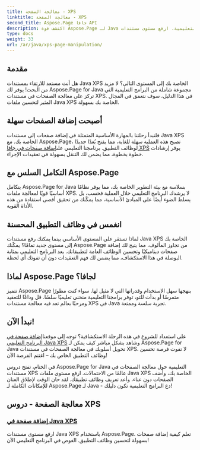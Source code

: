 ```yaml
---
title: معالجة الصفحة - XPS
linktitle: معالجة الصفحة - XPS
second_title: Aspose.Page جافا API
description: اكتشف قوة Aspose.Page لـ Java من خلال برامجنا التعليمية. ارفع مستوى مستندات Java XPS الخاصة بك عن طريق إضافة صفحات بسهولة لتحسين وظائف التطبيق.
type: docs
weight: 33
url: /ar/java/xps-page-manipulation/
---
```


## مقدمة

هل أنت مستعد للارتقاء بمستندات Java XPS الخاصة بك إلى المستوى التالي؟ لا مزيد من البحث! يوفر لك Aspose.Page for Java مجموعة شاملة من البرامج التعليمية التي تركز على معالجة الصفحات في مستندات XPS. في هذا الدليل، سوف نتعمق في المجال المثير لتحسين ملفات Java XPS الخاصة بك بسهولة.

## أصبحت إضافة الصفحات سهلة

 فلنبدأ رحلتنا بالمهارة الأساسية المتمثلة في إضافة صفحات إلى مستندات Java XPS الخاصة بك. مع Aspose.Page، تصبح هذه العملية سهلة للغاية، مما يفتح بُعدًا جديدًا لوظائف التطبيق. برنامجنا التعليمي على[إضافة صفحات في جافا XPS](./add-page/) يوفر إرشادات خطوة بخطوة، مما يضمن لك التنقل بسهولة في تعقيدات الإجراء.

## التكامل السلس مع Aspose.Page

يتكامل Aspose.Page for Java بسلاسة مع بيئة التطوير الخاصة بك، مما يوفر نظامًا أساسيًا قويًا لمعالجة ملفات XPS. لا يرشدك البرنامج التعليمي خلال العملية فحسب، بل يسلط الضوء أيضًا على المبادئ الأساسية، مما يمكّنك من تحقيق أقصى استفادة من هذه الأداة القوية.

## انغمس في وظائف التطبيق المحسنة

لماذا تستقر على المستوى الأساسي بينما يمكنك رفع مستندات Java XPS الخاصة بك إلى مستوى جديد تمامًا؟ يمكّنك Aspose.Page من تجاوز المألوف، مما يتيح لك إضافة صفحات ديناميكيًا وتحسين الوظائف العامة لتطبيقاتك. يعد البرنامج التعليمي بمثابة البوصلة في هذا الاستكشاف، مما يضمن لك فهم التعقيدات دون أن تفوتك أي لحظة.

## لماذا Aspose.Page لجافا؟

تتميز Aspose.Page بنهجها سهل الاستخدام وقدراتها التي لا مثيل لها. سواء كنت مطورًا متمرسًا أو بدأت للتو، توفر برامجنا التعليمية منحنى تعليميًا سلسًا. قل وداعًا للتعقيد ومرحبًا بعالم تعد فيه معالجة مستندات XPS في Java تجربة سلسة وممتعة.

## نبدأ الآن!

 على استعداد للشروع في هذه الرحلة الاستكشافية؟ توجه إلى موقعنا[إضافة صفحة في البرنامج التعليمي Java XPS](./add-page/) وشاهد بشكل مباشر كيف يمكن لـ Aspose.Page for Java تحويل أسلوبك في معالجة الصفحات في مستندات XPS. لا تفوت فرصة تحسين وظائف التطبيق الخاص بك – اغتنم الفرصة الآن!

في الختام، تفتح دروس Aspose.Page for Java التعليمية حول معالجة الصفحات في مستندات XPS عالمًا من الاحتمالات. ارفع مستوى ملفات Java XPS الخاصة بك، وأضف الصفحات دون عناء، وأعد تعريف وظائف تطبيقك. لقد حان الوقت لإطلاق العنان للإمكانات الكاملة لـ Aspose.Page لـ Java - دع البرامج التعليمية تكون دليلك!
## معالجة الصفحة - دروس XPS
### [إضافة صفحة في Java XPS](./add-page/)
ارفع مستوى مستندات Java XPS باستخدام Aspose.Page. تعلم كيفية إضافة صفحات بسهولة لتحسين وظائف التطبيق. الغوص في البرنامج التعليمي الآن!